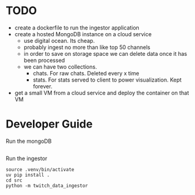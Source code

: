 # TODO
- create a dockerfile to run the ingestor application
- create a hosted MongoDB instance on a cloud service
  - use digital ocean. Its cheap. 
  - probably ingest no more than like top 50 channels
  - in order to save on storage space we can delete data once it has been processed
  - we can have two collections. 
    - chats. For raw chats. Deleted every x time 
    - stats. For stats served to client to power visualization. Kept forever.
- get a small VM from a cloud service and deploy the container on that VM




# Developer Guide

Run the mongoDB
```

```

Run the ingestor 
```
source .venv/bin/activate
uv pip install .
cd src
python -m twitch_data_ingestor
```




